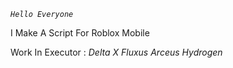*```Hello Everyone```*

I Make A Script For Roblox Mobile

Work In Executor :
*Delta X*
*Fluxus*
*Arceus*
*Hydrogen*
